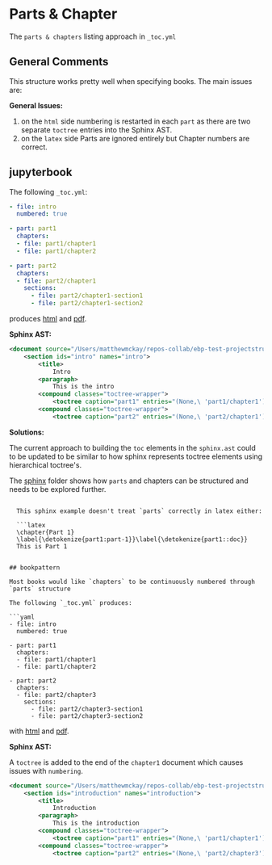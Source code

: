# Parts & Chapter

The `parts & chapters` listing approach in `_toc.yml`

## General Comments

This structure works pretty well when specifying books. The main issues are:

**General Issues:**

1.  on the `html` side numbering is restarted in each `part` as there are two separate `toctree` entries into
the Sphinx AST.
1. on the `latex` side Parts are ignored entirely but Chapter numbers are correct.

## jupyterbook

The following `_toc.yml`:

```yaml
- file: intro
  numbered: true

- part: part1
  chapters:
  - file: part1/chapter1
  - file: part1/chapter2

- part: part2
  chapters:
  - file: part2/chapter1
    sections:
      - file: part2/chapter1-section1
      - file: part2/chapter1-section2
```

produces [html](https://htmlpreview.github.io/?https://github.com/mmcky/ebp-test-projectstructure/blob/master/parts_chapters/jupyterbook/_build/html/intro.html) and [pdf](https://github.com/mmcky/ebp-test-projectstructure/blob/master/parts_chapters/jupyterbook/_build/latex/book.pdf).

**Sphinx AST:**

```xml
<document source="/Users/matthewmckay/repos-collab/ebp-test-projectstructure/parts_chapters/jupyterbook/intro.md">
    <section ids="intro" names="intro">
        <title>
            Intro
        <paragraph>
            This is the intro
        <compound classes="toctree-wrapper">
            <toctree caption="part1" entries="(None,\ 'part1/chapter1') (None,\ 'part1/chapter2')" glob="False" hidden="True" includefiles="part1/chapter1 part1/chapter2" includehidden="False" maxdepth="-1" numbered="999" parent="intro" rawcaption="part1" rawentries="" titlesonly="True">
        <compound classes="toctree-wrapper">
            <toctree caption="part2" entries="(None,\ 'part2/chapter1')" glob="False" hidden="True" includefiles="part2/chapter1" includehidden="False" maxdepth="-1" numbered="999" parent="intro" rawcaption="part2" rawentries="" titlesonly="True">
```

**Solutions:**

The current approach to building the `toc` elements in the `sphinx.ast` could to be updated to
be similar to how sphinx represents toctree elements using hierarchical toctree's. 

The [sphinx](https://github.com/mmcky/ebp-test-projectstructure/tree/master/sphinx) folder shows how `parts` and chapters can be structured and needs to be explored further.

```{note}

  This sphinx example doesn't treat `parts` correctly in latex either:

  ```latex
  \chapter{Part 1}
  \label{\detokenize{part1:part-1}}\label{\detokenize{part1::doc}}
  This is Part 1
  ```
```

## bookpattern

Most books would like `chapters` to be continuously numbered through `parts` structure

The following `_toc.yml` produces:

```yaml
- file: intro
  numbered: true

- part: part1
  chapters:
  - file: part1/chapter1
  - file: part1/chapter2

- part: part2
  chapters:
  - file: part2/chapter3
    sections:
      - file: part2/chapter3-section1
      - file: part2/chapter3-section2
```

with [html](https://htmlpreview.github.io/?https://github.com/mmcky/ebp-test-projectstructure/blob/master/parts_chapters/bookpattern/_build/html/intro.html) and [pdf](https://github.com/mmcky/ebp-test-projectstructure/blob/master/parts_chapters/bookpattern/_build/latex/book.pdf).

**Sphinx AST:**

A `toctree` is added to the end of the `chapter1` document which causes issues with `numbering`.

```xml
<document source="/Users/matthewmckay/repos-collab/ebp-test-projectstructure/parts_chapters/bookpattern/intro.md">
    <section ids="introduction" names="introduction">
        <title>
            Introduction
        <paragraph>
            This is the introduction
        <compound classes="toctree-wrapper">
            <toctree caption="part1" entries="(None,\ 'part1/chapter1') (None,\ 'part1/chapter2')" glob="False" hidden="True" includefiles="part1/chapter1 part1/chapter2" includehidden="False" maxdepth="-1" numbered="999" parent="intro" rawcaption="part1" rawentries="" titlesonly="True">
        <compound classes="toctree-wrapper">
            <toctree caption="part2" entries="(None,\ 'part2/chapter3')" glob="False" hidden="True" includefiles="part2/chapter3" includehidden="False" maxdepth="-1" numbered="999" parent="intro" rawcaption="part2" rawentries="" titlesonly="True">

```




